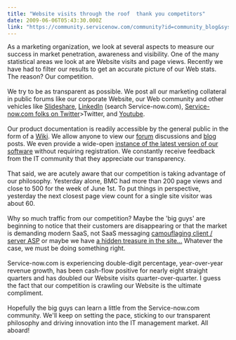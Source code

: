 ```yaml
---
title: "Website visits through the roof  thank you competitors"
date: 2009-06-06T05:43:30.000Z
link: "https://community.servicenow.com/community?id=community_blog&sys_id=350daaa5dbd0dbc01dcaf3231f9619e9"
---
```

<p>As a marketing organization, we look at several aspects to measure our success in market penetration, awareness and visibility. One of the many statistical areas we look at are Website visits and page views. Recently we have had to filter our results to get an accurate picture of our Web stats. The reason? Our competition. <br /><br />We try to be as transparent as possible. We post all our marketing collateral in public forums like our corporate Website, our Web community and other vehicles like <a title="w.slideshare.net/search/slideshow?q=+service-now.com&submit=post&searchfrom=header&x=44&y=14" href="http://www.slideshare.net/search/slideshow?q=+service-now.com&amp;submit=post&amp;searchfrom=header&amp;x=44&amp;y=14">Slideshare</a>, <a title="w.linkedin.com/" href="http://www.linkedin.com/">LinkedIn</a> (search Service-now.com), <a title="glauser/blog/2008/11/14/2127" href="/community?id=community_blog&sys_id=039dae69dbd0dbc01dcaf3231f961927">Service-now.com folks on Twitter</a>&gt;Twitter, and <a title="w.youtube.com/user/OnDemandITSM" href="http://www.youtube.com/user/OnDemandITSM">Youtube</a>. <br /><br />Our product documentation is readily accessible by the general public in the form of a <a title="ki.service-now.com/index.php?title=Main_Page" href="http://wiki.service-now.com/index.php?title=Main_Page">Wiki</a>. We allow anyone to view our <a title="mmunity.service-now.com/forum" href="http://community.service-now.com/forum">forum</a> discussions and <a title="mmunity.service-now.com/blog" href="http://community.service-now.com/blog">blog</a> posts. We even provide a wide-open <a title="w.service-now.com/what-we-do/demo/" href="http://www.service-now.com/what-we-do/demo/">instance of the latest version of our software</a> without requiring registration. We constantly receive feedback from the IT community that they appreciate our transparency. <br /><br />That said, we are acutely aware that our competition is taking advantage of our philosophy. Yesterday alone, BMC had more than 200 page views and close to 500 for the week of June 1st. To put things in perspective, yesterday the next closest page view count for a single site visitor was about 60. <br /><br />Why so much traffic from our competition? Maybe the 'big guys' are beginning to notice that their customers are disappearing or that the market is demanding modern SaaS, not SaaS messaging <a title="t.ly/d4ZJg" href="http://bit.ly/d4ZJg">camouflaging client / server ASP</a> or maybe we have <a title="itter.com/rglauser/statuses/1427455842" href="http://twitter.com/rglauser/statuses/1427455842">a hidden treasure in the site...</a> Whatever the case, we must be doing something right. <br /><br />Service-now.com is experiencing double-digit percentage, year-over-year revenue growth, has been cash-flow positive for nearly eight straight quarters and has doubled our Website visits quarter-over-quarter. I guess the fact that our competition is crawling our Website is the ultimate compliment. <br /><br />Hopefully the big guys can learn a little from the Service-now.com community. We'll keep on setting the pace, sticking to our transparent philosophy and driving innovation into the IT management market. All aboard!</p>